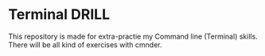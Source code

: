# Terminal DRILL

This repository is made for extra-practie my Command line (Terminal) skills.
There will be all kind of exercises with cmnder.
